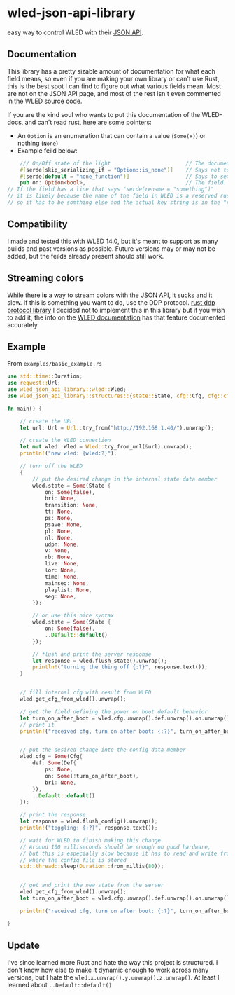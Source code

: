 # wled-json-api-library

easy way to control WLED with their [JSON API](https://kno.wled.ge/interfaces/json-api/).

## Documentation
This library has a pretty sizable amount of documentation for what each field means, 
so even if you are making your own library or can't use Rust, 
this is the best spot I can find to figure out what various fields mean.
Most are not on the JSON API page, and most of the rest isn't even commented in the WLED source code.

If you are the kind soul who wants to put this documentation of the WLED-docs, and can't read rust, here are some pointers:

 - An ```Option``` is an enumeration that can contain a value (```Some(x)```) or nothing (```None```)
 - Example feild below:
```rust
    /// On/Off state of the light                        // The documentation for the feild
    #[serde(skip_serializing_if = "Option::is_none")]    // Says not to convert to text when sending the root object if it is "None"
    #[serde(default = "none_function")]                  // Says to set this to None if it can't find this feild in the input text.
    pub on: Option<bool>,                                // The field. in this case "on" is the key, and the data type is a bool
// If the field has a line that says "serde(rename = "something")"
// it is likely because the name of the field in WLED is a reserved rust keyword,
// so it has to be somthing else and the actual key string is in the "rename" line
```

## Compatibility
I made and tested this with WLED 14.0, but it's meant to support as many builds and past versions as possible. Future versions may or may not be added, but the feilds already present should still work. 


## Streaming colors
While there **is** a way to stream colors with the JSON API, it sucks and it slow. If this is something you want to do, use the DDP protocol. [rust ddp protocol library](https://github.com/coral/ddp-rs)
I decided not to implement this in this library but if you wish to add it, the info on the [WLED documentation](https://kno.wled.ge/interfaces/json-api/#per-segment-individual-led-control) has that feature documented accurately.


## Example

From `examples/basic_example.rs`

```rust
use std::time::Duration;
use reqwest::Url;
use wled_json_api_library::wled::Wled;
use wled_json_api_library::structures::{state::State, cfg::Cfg, cfg::cfg_def::Def};

fn main() {

    // create the URL
    let url: Url = Url::try_from("http://192.168.1.40/").unwrap();

    // create the WLED connection
    let mut wled: Wled = Wled::try_from_url(&url).unwrap();
    println!("new wled: {wled:?}");

    // turn off the WLED
    {
        // put the desired change in the internal state data member
        wled.state = Some(State {
            on: Some(false),
            bri: None,
            transition: None,
            tt: None,
            ps: None,
            psave: None,
            pl: None,
            nl: None,
            udpn: None,
            v: None,
            rb: None,
            live: None,
            lor: None,
            time: None,
            mainseg: None,
            playlist: None,
            seg: None,
        });

        // or use this nice syntax
        wled.state = Some(State {
            on: Some(false),
            ..Default::default()
        });

        // flush and print the server response
        let response = wled.flush_state().unwrap();
        println!("turning the thing off {:?}", response.text());
    }


    // fill internal cfg with result from WLED
    wled.get_cfg_from_wled().unwrap();

    // get the field defining the power on boot default behavior
    let turn_on_after_boot = wled.cfg.unwrap().def.unwrap().on.unwrap();
    // print it
    println!("received cfg, turn on after boot: {:?}", turn_on_after_boot);


    // put the desired change into the config data member
    wled.cfg = Some(Cfg{
        def: Some(Def{
            ps: None,
            on: Some(!turn_on_after_boot),
            bri: None,
        }),
        ..Default::default()
    });

    // print the response.
    let response = wled.flush_config().unwrap();
    println!("toggling: {:?}", response.text());

    // wait for WLED to finish making this change.
    // Around 100 milliseconds should be enough on good hardware,
    // but this is especially slow because it has to read and write from the internal filesystem
    // where the config file is stored
    std::thread::sleep(Duration::from_millis(80));


    // get and print the new state from the server
    wled.get_cfg_from_wled().unwrap();
    let turn_on_after_boot = wled.cfg.unwrap().def.unwrap().on.unwrap();

    println!("received cfg, turn on after boot: {:?}", turn_on_after_boot);

}

```


## Update

I've since learned more Rust and hate the way this project is structured. I don't know how else to make it dynamic enough to work across many versions, but I hate the `wled.x.unwrap().y.unwrap().z.unwrap()`. At least I learned about `..Default::default()`

